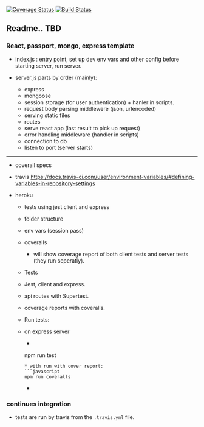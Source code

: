 [![Coverage Status](https://coveralls.io/repos/github/ronerlih/passport-express-mongo-react-box/badge.svg?branch=master)](https://coveralls.io/github/ronerlih/passport-express-mongo-react-box?branch=master)
[![Build Status](https://travis-ci.com/ronerlih/passport-express-mongo-react-box.svg?branch=master)](https://travis-ci.com/ronerlih/passport-express-mongo-react-box)

## Readme.. TBD

### React, passport, mongo, express template

* index.js : entry point, set up dev env vars and other config before starting server, run server.

* server.js parts by order (mainly):
   * express
   * mongoose 
   * session storage (for user authentication) + hanler in scripts.
   * request body parsing middlewere (json, urlencoded)
   * serving static files
   * routes
   * serve react app (last result to pick up request)
   * error handling middleware (handler in scripts)
   * connection to db
   * listen to port (server starts)

<hr />

  * coverall specs 

  * travis
https://docs.travis-ci.com/user/environment-variables/#defining-variables-in-repository-settings

* heroku 
   
  * tests using jest client and express

  * folder structure

  * env vars (session pass)

  * coveralls
    * will show coverage report of both client tests and server tests (they run seperatly).

  * Tests
   * Jest, client and express.
   * api routes with Supertest.
   * coverage reports with coveralls.

   * Run tests:
    * on express server
      * ```javascript
      npm run test 
      ```
      * with run with cover report: 
      ```javascript
      npm run coveralls
      ```
      * 
### continues integration
   * tests are run by travis from the `.travis.yml` file.